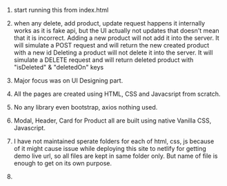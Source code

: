 1. start running this from index.html

2. when any delete, add product, update request happens it internally works as it is fake api,
   but the UI actually not updates that doesn't mean that it is incorrect.
   Adding a new product will not add it into the server.
   It will simulate a POST request and will return the new created product with a new id
   Deleting a product will not delete it into the server.
   It will simulate a DELETE request and will return deleted product with "isDeleted" & "deletedOn" keys

3. Major focus was on UI Designing part. 

4. All the pages are created using HTML, CSS and Javacsript from scratch.

5. No any library even bootstrap, axios nothing used.

6. Modal, Header, Card for Product all are built using native Vanilla CSS, Javascript.

7. I have not maintained sperate folders for each of html, css, js because of it might cause issue while
   deploying this site to netlify for getting demo live url, so all files are kept in same folder only.
   But name of file is enough to get on its own purpose.

8. 